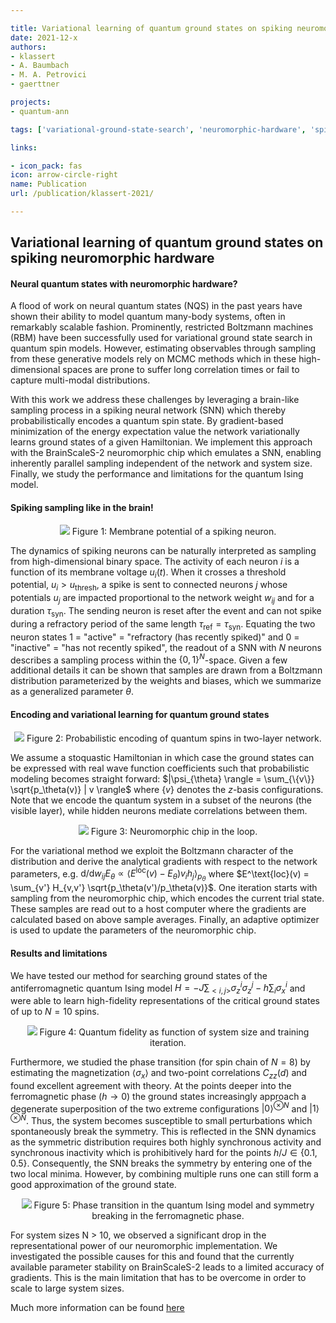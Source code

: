 ```yaml
---

title: Variational learning of quantum ground states on spiking neuromorphic hardware [Blogpost]
date: 2021-12-x
authors:
- klassert
- A. Baumbach
- M. A. Petrovici
- gaerttner

projects:
- quantum-ann

tags: ['variational-ground-state-search', 'neuromorphic-hardware', 'spiking-neural-networks', 'MCMC', 'machine-learning']

links:

- icon_pack: fas
icon: arrow-circle-right
name: Publication
url: /publication/klassert-2021/

---
```


## Variational learning of quantum ground states on spiking neuromorphic hardware

#### Neural quantum states with neuromorphic hardware?

A flood of work on neural quantum states (NQS) in the past years have shown their ability to model quantum many-body systems, often in remarkably scalable fashion.
Prominently, restricted Boltzmann machines (RBM) have been successfully used for variational ground state search in quantum spin models.
However, estimating observables through sampling from these generative models rely on MCMC methods which in these high-dimensional spaces are prone to suffer long correlation times or fail to capture multi-modal distributions.

With this work we address these challenges by leveraging a brain-like sampling process in a spiking neural network (SNN) which thereby probabilistically encodes a quantum spin state.
By gradient-based minimization of the energy expectation value the network variationally learns ground states of a given Hamiltonian.
We implement this approach with the BrainScaleS-2 neuromorphic chip which emulates a SNN, enabling inherently parallel sampling independent of the network and system size.
Finally, we study the performance and limitations for the quantum Ising model.

#### Spiking sampling like in the brain!

<p align="center">
<img src="mempot.png">
Figure 1: Membrane potential of a spiking neuron.
</p>

The dynamics of spiking neurons can be naturally interpreted as sampling from high-dimensional binary space.
The activity of each neuron $i$ is a function of its membrane voltage $u_i(t)$.
When it crosses a threshold potential, $u_i > u_\text{thresh}$, a spike is sent to connected neurons $j$ whose potentials $u_j$ are impacted proportional to the network weight $w_{ij}$ and for a duration $\tau_\text{syn}$.
The sending neuron is reset after the event and can not spike during a refractory period of the same length $\tau_\text{ref} = \tau_\text{syn}$.
Equating the two neuron states 1 = "active" = "refractory (has recently spiked)" and 0 = "inactive" = "has not recently spiked", the readout of a SNN with $N$ neurons describes a sampling process within the $\{0,1\}^N$-space.
Given a few additional details it can be shown that samples are drawn from a Boltzmann distribution parameterized by the weights and biases, which we summarize as a generalized parameter $\theta$.

#### Encoding and variational learning for quantum ground states
<p align="center">
<img src="network.png">
Figure 2: Probabilistic encoding of quantum spins in two-layer network.
</p>

We assume a stoquastic Hamiltonian in which case the ground states can be expressed with real wave function coefficients such that probabilistic modeling becomes straight forward: $|\psi_{\theta} \rangle = \sum_{\{v\}} \sqrt{p_\theta(v)} | v  \rangle$ where $\{v\}$ denotes the $z$-basis configurations.
Note that we encode the quantum system in a subset of the neurons (the visible layer), while hidden neurons mediate  correlations between them. 

<p align="center">
<img src="chip_learning.png">
Figure 3: Neuromorphic chip in the loop.
</p>

For the variational method we exploit the Boltzmann character of the distribution and derive the analytical gradients with respect to the network parameters, e.g. $\text{d}/\text{d}{w_{ij}} E_\theta \propto \langle E^\text{loc}(v) - E_\theta) v_i h_j \rangle_{p_\theta}$ where $E^\text{loc}(v) = \sum_{v'} H_{v,v'} \sqrt{p_\theta(v')/p_\theta(v)}$.
One iteration starts with sampling from the neuromorphic chip, which encodes the current trial state.
These samples are read out to a host computer where the gradients are calculated based on above sample averages.
Finally, an adaptive optimizer is used to update the parameters of the neuromorphic chip.

#### Results and limitations

We have tested our method for searching ground states of the antiferromagnetic quantum Ising model $H = -J\sum_{<i, j>} \sigma_z^i\sigma_z^j - h \sum_i \sigma_x^i$ and were able to learn high-fidelity representations of the critical ground states of up to $N=10$ spins.

<p align="center">
<img src="fidelity_learning.png">
Figure 4: Quantum fidelity as function of system size and training iteration.
</p>

Furthermore, we studied the phase transition (for spin chain of $N=8$) by estimating the magnetization $\langle \sigma_x \rangle$ and two-point correlations $C_{zz}(d)$ and found excellent agreement with theory.
At the points deeper into the ferromagnetic phase ($h \rightarrow 0$) the ground states increasingly approach a degenerate superposition of the two extreme configurations $|0\rangle^{\otimes N}$ and $|1\rangle^{\otimes N}$.
Thus, the system becomes susceptible to small perturbations which spontaneously break the symmetry.
This is reflected in the SNN dynamics as the symmetric distribution requires both highly synchronous activity and synchronous inactivity which is prohibitively hard for the points $h/J \in \{0.1, 0.5\}$.
Consequently, the SNN breaks the symmetry by entering one of the two local minima.
However, by combining multiple runs one can still form a good approximation of the ground state.

<p align="center">
<img src="phasetrans.png">
Figure 5: Phase transition in the quantum Ising model and symmetry breaking in the ferromagnetic phase.
</p>

For system sizes N > 10, we observed a significant drop in the representational power of our neuromorphic implementation.
We investigated the possible causes for this and found that the currently available parameter stability on BrainScaleS-2 leads to a limited accuracy of gradients.
This is the main limitation that has to be overcome in order to scale to large system sizes.


Much more information can be found [here](https://arxiv.org/abs/2109.15169)
